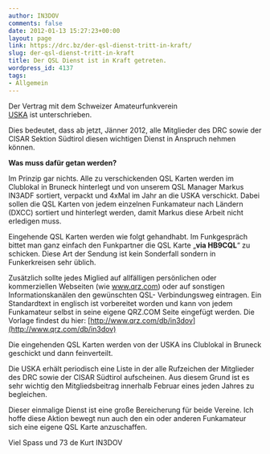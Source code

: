 ```yaml
---
author: IN3DOV
comments: false
date: 2012-01-13 15:27:23+00:00
layout: page
link: https://drc.bz/der-qsl-dienst-tritt-in-kraft/
slug: der-qsl-dienst-tritt-in-kraft
title: Der QSL Dienst ist in Kraft getreten.
wordpress_id: 4137
tags:
- Allgemein
---
```


Der Vertrag mit dem Schweizer Amateurfunkverein [USKA](http://www.uska.ch/) ist unterschrieben.

Dies bedeutet, dass ab jetzt, Jänner 2012, alle Mitglieder des DRC sowie der CISAR Sektion Südtirol diesen wichtigen Dienst in Anspruch nehmen können.

**Was muss dafür getan werden?**

Im Prinzip gar nichts. Alle zu verschickenden QSL Karten werden im Clublokal in Bruneck hinterlegt und von unserem QSL Manager Markus IN3ADF sortiert, verpackt und 4xMal im Jahr an die USKA verschickt. Dabei sollen die QSL Karten von jedem einzelnen Funkamateur nach Ländern (DXCC) sortiert und hinterlegt werden, damit Markus diese Arbeit nicht erledigen muss.

Eingehende QSL Karten werden wie folgt gehandhabt. Im Funkgespräch bittet man ganz einfach den Funkpartner die QSL Karte „**via HB9CQL**“ zu schicken. Diese Art der Sendung ist kein Sonderfall sondern in Funkerkreisen sehr üblich.

Zusätzlich sollte jedes Miglied auf allfälligen persönlichen oder kommerziellen Webseiten (wie www.qrz.com) oder auf sonstigen Informationskanälen den gewünschten QSL- Verbindungsweg eintragen. Ein Standardtext in englisch ist vorbereitet worden und kann von jedem Funkamateur selbst in seine eigene QRZ.COM Seite eingefügt werden. Die Vorlage findest du hier: [http://www.qrz.com/db/in3dov](http://www.qrz.com/db/in3dov)

Die eingehenden QSL Karten werden von der USKA ins Clublokal in Bruneck geschickt und dann feinverteilt.

Die USKA erhält periodisch eine Liste in der alle Rufzeichen der Mitglieder des DRC sowie der CISAR Südtirol aufscheinen. Aus diesem Grund ist es sehr wichtig den Mitgliedsbeitrag innerhalb Februar eines jeden Jahres zu begleichen.

Dieser einmalige Dienst ist eine große Bereicherung für beide Vereine. Ich hoffe diese Aktion bewegt nun auch den ein oder anderen Funkamateur sich eine eigene QSL Karte anzuschaffen.

Viel Spass und 73 de Kurt IN3DOV
